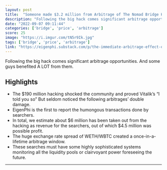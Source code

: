 ```yaml
---
layout: post
title:  "Someone made $3.2 million from Arbitrage of The Nomad Bridge Hacking."
description: "Following the big hack comes significant arbitrage opportunities. And some guys benefited A LOT from them."
date: "2022-09-07 09:11:44"
categories: ['bridge', 'price', 'arbitrage']
score: 25
image: "https://i.imgur.com/tN5r9Ik.jpg"
tags: ['bridge', 'price', 'arbitrage']
link: "https://eigenphi.substack.com/p/the-immediate-arbitrage-effect-of"
---
```


Following the big hack comes significant arbitrage opportunities. And some guys benefited A LOT from them.

## Highlights

- The $190 million hacking shocked the community and proved Vitalik’s “I told you so” But seldom noticed the following arbitrages’ double damage.
- EigenPhi is the first to report the humongous transactions done by searchers.
- In total, we estimate about $6 million has been taken out from the hacking as revenue for the searchers, out of which $4.5 million was possible profit.
- The huge exchange rate spread of WETH/WBTC created a once-in-a-lifetime arbitrage window.
- These searches must have some highly sophisticated systems monitoring all the liquidity pools or clairvoyant power foreseeing the future.

---
